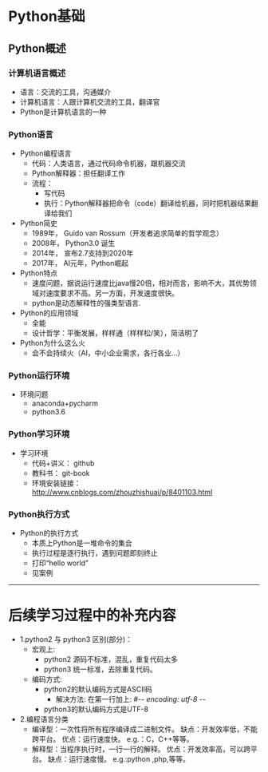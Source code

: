 # Python基础
## Python概述
### 计算机语言概述
   - 语言：交流的工具，沟通媒介
   - 计算机语言：人跟计算机交流的工具，翻译官
   - Python是计算机语言的一种
### Python语言
   - Python编程语言
        - 代码：人类语言，通过代码命令机器，跟机器交流
        - Python解释器：担任翻译工作
        - 流程：
            - 写代码
            - 执行：Python解释器把命令（code）翻译给机器，同时把机器结果翻译给我们
   - Python简史
        - 1989年， Guido van Rossum（开发者追求简单的哲学观念）
        - 2008年， Python3.0 诞生
        - 2014年， 宣布2.7支持到2020年
        - 2017年， AI元年，Python崛起
   - Python特点
        - 速度问题，据说运行速度比java慢20倍，相对而言，影响不大，其优势领域对速度要求不高。另一方面，开发速度很快。
        - python是动态解释性的强类型语言.
   - Python的应用领域
        - 全能
        - 设计哲学：平衡发展，样样通（样样松/笑），简洁明了
   - Python为什么这么火
        - 会不会持续火（AI，中小企业需求，各行各业...）
### Python运行环境
   - 环境问题
        - anaconda+pycharm
        - python3.6
### Python学习环境
   - 学习环境
        - 代码+讲义： github
        - 教科书： git-book
        - 环境安装链接： http://www.cnblogs.com/zhouzhishuai/p/8401103.html
### Python执行方式
   - Python的执行方式
        - 本质上Python是一堆命令的集合
        - 执行过程是逐行执行，遇到问题即刻终止
        - 打印“hello world”
        - 见案例
----------------------------------------------------------------------------------------------------------------
# 后续学习过程中的补充内容
- 1.python2 与 python3 区别(部分)：
    - 宏观上:
	    - python2 源码不标准，混乱，重复代码太多
	    - python3 统一标准，去除重复代码。
	- 编码方式:
        - python2的默认编码方式是ASCII码
            - 解决方法: 在第一行加上: #-*- encoding: utf-8 -*-
        - python3的默认编码方式是UTF-8 
- 2.编程语言分类
    - 编译型：一次性将所有程序编译成二进制文件。
        缺点：开发效率低，不能跨平台。
        优点：运行速度快。
        e.g.：C，C++等等。	
    - 解释型：当程序执行时，一行一行的解释。
        优点：开发效率高，可以跨平台。
        缺点：运行速度慢。
        e.g.:python ,php,等等。